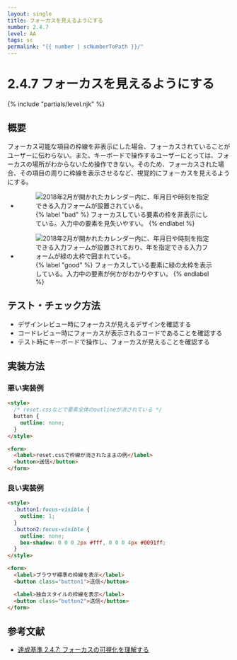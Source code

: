 ```yaml
---
layout: single
title: フォーカスを見えるようにする
number: 2.4.7
level: AA
tags: sc
permalink: "{{ number | scNumberToPath }}/"
---
```


# 2.4.7 フォーカスを見えるようにする

{% include "partials/level.njk" %}

## 概要

フォーカス可能な項目の枠線を非表示にした場合、フォーカスされていることがユーザーに伝わらない。また、キーボードで操作するユーザーにとっては、フォーカスの場所がわからないため操作できない。そのため、フォーカスされた場合、その項目の周りに枠線を表示させるなど、視覚的にフォーカスを見えるようにする。

<ul class="Figurelist">
<li>
<figure>
<img src="/img/2/4/7/1.png" alt="2018年2月が開かれたカレンダー内に、年月日や時刻を指定できる入力フォームが設置されている。" />
<figcaption>
{% label "bad" %}
フォーカスしている要素の枠を非表示にしている。入力中の要素を見失いやすい。
{% endlabel %}
</figcaption>
</figure>
</li>
<li>
<figure>
<img src="/img/2/4/7/2.png" alt="2018年2月が開かれたカレンダー内に、年月日や時刻を指定できる入力フォームが設置されており、年を指定できる入力フォームが緑の太枠で囲まれている。" />
<figcaption>
{% label "good" %}
フォーカスしている要素に緑の太枠を表示している。入力中の要素が何かがわかりやすい。
{% endlabel %}
</figcaption>
</figure>
</li>
</ul>

## テスト・チェック方法

- デザインレビュー時にフォーカスが見えるデザインを確認する
- コードレビュー時にフォーカスが表示されるコードであることを確認する
- テスト時にキーボードで操作し、フォーカスが見えることを確認する

## 実装方法

### 悪い実装例

```html
<style>
  /* reset.cssなどで要素全体のoutlineが消されている */
  button {
    outline: none;
  }
</style>

<form>
  <label>reset.cssで枠線が消されたままの例</label>
  <button>送信</button>
</form>
```

### 良い実装例

```html
<style>
  .button1:focus-visible {
    outline: 1;
  }
  .button2:focus-visible {
    outline: none;
    box-shadow: 0 0 0 2px #fff, 0 0 0 4px #0091ff;
  }
</style>

<form>
  <label>ブラウザ標準の枠線を表示</label>
  <button class="button1">送信</button>

  <label>独自スタイルの枠線を表示</label>
  <button class="button2">送信</button>
</form>
```

## 参考文献

- [達成基準 2.4.7: フォーカスの可視化を理解する](https://waic.jp/docs/WCAG21/Understanding/focus-visible.html)
